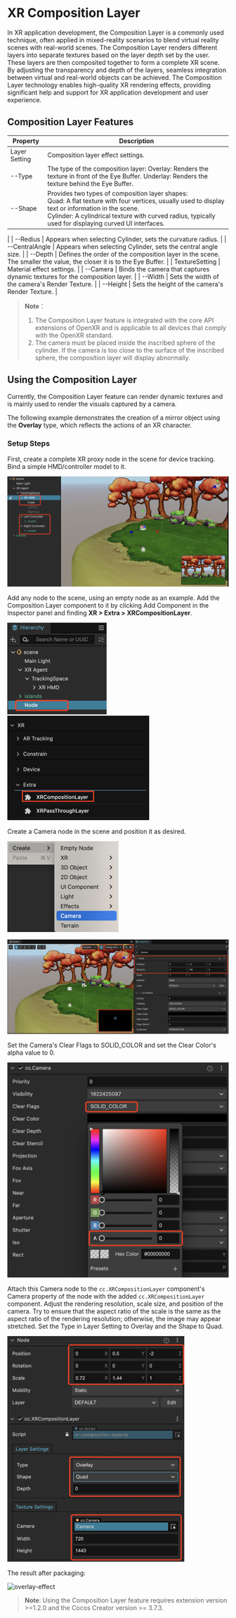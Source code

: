 # XR Composition Layer

In XR application development, the Composition Layer is a commonly used technique, often applied in mixed-reality scenarios to blend virtual reality scenes with real-world scenes. The Composition Layer renders different layers into separate textures based on the layer depth set by the user. These layers are then composited together to form a complete XR scene. By adjusting the transparency and depth of the layers, seamless integration between virtual and real-world objects can be achieved. The Composition Layer technology enables high-quality XR rendering effects, providing significant help and support for XR application development and user experience.

## Composition Layer Features

| Property           | Description                                                         |
| -------------- | ------------------------------------------------------------ |
| Layer Setting  | Composition layer effect settings.                                            |
| --Type         | The type of the composition layer: Overlay: Renders the texture in front of the Eye Buffer. Underlay: Renders the texture behind the Eye Buffer. |
| --Shape        | Provides two types of composition layer shapes: <br />Quad: A flat texture with four vertices, usually used to display text or information in the scene.<br />Cylinder: A cylindrical texture with curved radius, typically used for displaying curved UI interfaces.
 |
| --Redius       | Appears when selecting Cylinder, sets the curvature radius.      |
| --CentralAngle | Appears when selecting Cylinder, sets the central angle size.      |
| --Depth        | Defines the order of the composition layer in the scene. The smaller the value, the closer it is to the Eye Buffer.   |
| TextureSetting | Material effect settings.                   |
| --Camera       | Binds the camera that captures dynamic textures for the composition layer.        |
| --Width        | Sets the width of the camera's Render Texture.                            |
| --Height       | Sets the height of the camera's Render Texture.           |

> **Note**：
> 1. The Composition Layer feature is integrated with the core API extensions of OpenXR and is applicable to all devices that comply with the OpenXR standard.
> 2. The camera must be placed inside the inscribed sphere of the cylinder. If the camera is too close to the surface of the inscribed sphere, the composition layer will display abnormally.

## Using the Composition Layer

Currently, the Composition Layer feature can render dynamic textures and is mainly used to render the visuals captured by a camera.

The following example demonstrates the creation of a mirror object using the **Overlay** type, which reflects the actions of an XR character.

### Setup Steps

First, create a complete XR proxy node in the scene for device tracking. Bind a simple HMD/controller model to it.

![xr-composition-layer/create-xr-actor.png](xr-composition-layer/create-xr-actor.png)

Add any node to the scene, using an empty node as an example. Add the Composition Layer component to it by clicking Add Component in the Inspector panel and finding **XR > Extra > XRCompositionLayer**.

<img src="xr-composition-layer/add-empty-node.png" style="zoom:50%;" />

<img src="xr-composition-layer/add-composition-comp.png" alt="add-composition-comp" style="zoom:50%;" />

Create a Camera node in the scene and position it as desired.

<img src="xr-composition-layer/add-camera.png" style="zoom:50%;" />

![xr-composition-layer/change-camera-pos.png](xr-composition-layer/change-camera-pos.png)

Set the Camera's Clear Flags to SOLID_COLOR and set the Clear Color's alpha value to 0.

<img src="xr-composition-layer/set-clear-flags.png" style="zoom:50%;" />

Attach this Camera node to the `cc.XRCompositionLayer` component's Camera property of the node with the added `cc.XRCompositionLayer` component. Adjust the rendering resolution, scale size, and position of the camera. Try to ensure that the aspect ratio of the scale is the same as the aspect ratio of the rendering resolution; otherwise, the image may appear stretched. Set the Type in Layer Setting to Overlay and the Shape to Quad.

<img src="xr-composition-layer/config-compositionlayer.png"  style="zoom:50%;" />

The result after packaging:

![overlay-effect](xr-composition-layer/overlay-effect.gif)

> **Note**: Using the Composition Layer feature requires extension version >=1.2.0 and the Cocos Creator version >= 3.7.3.
